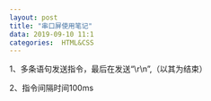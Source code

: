 ```yaml
---
layout: post
title: "串口屏使用笔记"
data: 2019-09-10 11:1
categories:  HTML&CSS
---
```



1、多条语句发送指令，最后在发送“\r\n”,（以其为结束）

2、指令间隔时间100ms
